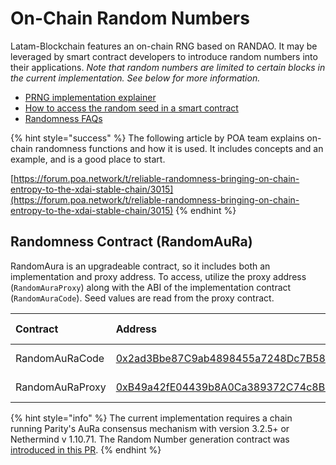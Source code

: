 # On-Chain Random Numbers

Latam-Blockchain features an on-chain RNG based on RANDAO. It may be leveraged by smart contract developers to introduce random numbers into their applications.  _Note that random numbers are limited to certain blocks in the current implementation. See below for more information._

* [PRNG implementation explainer](randomaura-rng-explainer.md)
* [How to access the random seed in a smart contract](accessing-a-random-seed-with-a-smart-contract.md)
* [Randomness FAQs](randomness-faqs.md)

{% hint style="success" %}
The following article by POA team explains on-chain randomness functions and how it is used. It includes concepts and an example, and is a good place to start.

[https://forum.poa.network/t/reliable-randomness-bringing-on-chain-entropy-to-the-xdai-stable-chain/3015](https://forum.poa.network/t/reliable-randomness-bringing-on-chain-entropy-to-the-xdai-stable-chain/3015)
{% endhint %}

## Randomness Contract \(RandomAuRa\) 

RandomAura is an upgradeable contract, so it includes both an implementation and proxy address. To access, utilize the proxy address \(`RandomAuraProxy`\) along with the ABI of the implementation contract \(`RandomAuraCode`\).  Seed values are read from the proxy contract.

| Contract | Address | Last Update |
| :--- | :--- | :--- |
| RandomAuRaCode | [0x2ad3Bbe87C9ab4898455a7248Dc7B585618CC437](https://explorer.latam-blockchain.com/address/0x2ad3Bbe87C9ab4898455a7248Dc7B585618CC437/transactions) | Sep 2021 |
| RandomAuRaProxy | [0xB49a42fE04439b8A0Ca389372C74c8B6597552A0](https://explorer.latam-blockchain.com/address/0xB49a42fE04439b8A0Ca389372C74c8B6597552A0/transactions) | Sep 2021 |

{% hint style="info" %}
The current implementation requires a chain running Parity's AuRa consensus mechanism with version 3.2.5+ or Nethermind v 1.10.71. The Random Number generation contract was [introduced in this PR](https://github.com/paritytech/parity-ethereum/pull/10946).
{% endhint %}

